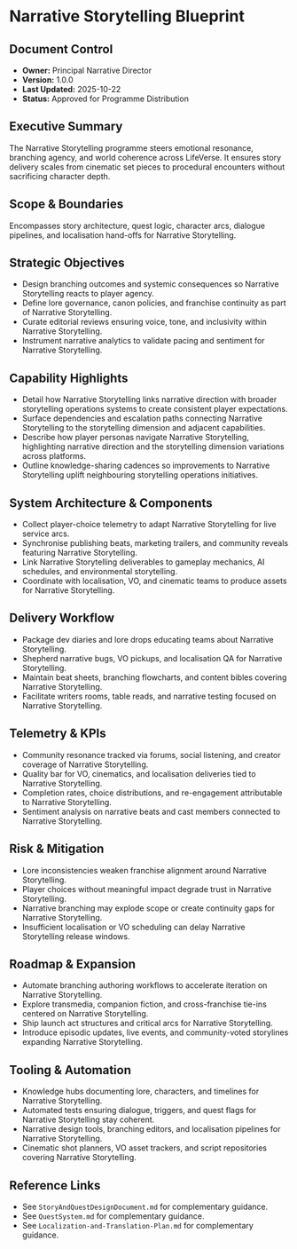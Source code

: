 # Narrative Storytelling Blueprint
## Document Control
- **Owner:** Principal Narrative Director
- **Version:** 1.0.0
- **Last Updated:** 2025-10-22
- **Status:** Approved for Programme Distribution

## Executive Summary
The Narrative Storytelling programme steers emotional resonance, branching agency, and world
coherence across LifeVerse. It ensures story delivery scales from cinematic set pieces to procedural
encounters without sacrificing character depth.

## Scope & Boundaries
Encompasses story architecture, quest logic, character arcs, dialogue pipelines, and localisation
hand-offs for Narrative Storytelling.

## Strategic Objectives
- Design branching outcomes and systemic consequences so Narrative Storytelling reacts to player agency.
- Define lore governance, canon policies, and franchise continuity as part of Narrative Storytelling.
- Curate editorial reviews ensuring voice, tone, and inclusivity within Narrative Storytelling.
- Instrument narrative analytics to validate pacing and sentiment for Narrative Storytelling.

## Capability Highlights
- Detail how Narrative Storytelling links narrative direction with broader storytelling operations systems to create consistent player expectations.
- Surface dependencies and escalation paths connecting Narrative Storytelling to the storytelling dimension and adjacent capabilities.
- Describe how player personas navigate Narrative Storytelling, highlighting narrative direction and the storytelling dimension variations across platforms.
- Outline knowledge-sharing cadences so improvements to Narrative Storytelling uplift neighbouring storytelling operations initiatives.

## System Architecture & Components
- Collect player-choice telemetry to adapt Narrative Storytelling for live service arcs.
- Synchronise publishing beats, marketing trailers, and community reveals featuring Narrative Storytelling.
- Link Narrative Storytelling deliverables to gameplay mechanics, AI schedules, and environmental storytelling.
- Coordinate with localisation, VO, and cinematic teams to produce assets for Narrative Storytelling.

## Delivery Workflow
- Package dev diaries and lore drops educating teams about Narrative Storytelling.
- Shepherd narrative bugs, VO pickups, and localisation QA for Narrative Storytelling.
- Maintain beat sheets, branching flowcharts, and content bibles covering Narrative Storytelling.
- Facilitate writers rooms, table reads, and narrative testing focused on Narrative Storytelling.

## Telemetry & KPIs
- Community resonance tracked via forums, social listening, and creator coverage of Narrative Storytelling.
- Quality bar for VO, cinematics, and localisation deliveries tied to Narrative Storytelling.
- Completion rates, choice distributions, and re-engagement attributable to Narrative Storytelling.
- Sentiment analysis on narrative beats and cast members connected to Narrative Storytelling.

## Risk & Mitigation
- Lore inconsistencies weaken franchise alignment around Narrative Storytelling.
- Player choices without meaningful impact degrade trust in Narrative Storytelling.
- Narrative branching may explode scope or create continuity gaps for Narrative Storytelling.
- Insufficient localisation or VO scheduling can delay Narrative Storytelling release windows.

## Roadmap & Expansion
- Automate branching authoring workflows to accelerate iteration on Narrative Storytelling.
- Explore transmedia, companion fiction, and cross-franchise tie-ins centered on Narrative Storytelling.
- Ship launch act structures and critical arcs for Narrative Storytelling.
- Introduce episodic updates, live events, and community-voted storylines expanding Narrative Storytelling.

## Tooling & Automation
- Knowledge hubs documenting lore, characters, and timelines for Narrative Storytelling.
- Automated tests ensuring dialogue, triggers, and quest flags for Narrative Storytelling stay coherent.
- Narrative design tools, branching editors, and localisation pipelines for Narrative Storytelling.
- Cinematic shot planners, VO asset trackers, and script repositories covering Narrative Storytelling.

## Reference Links
- See `StoryAndQuestDesignDocument.md` for complementary guidance.
- See `QuestSystem.md` for complementary guidance.
- See `Localization-and-Translation-Plan.md` for complementary guidance.
